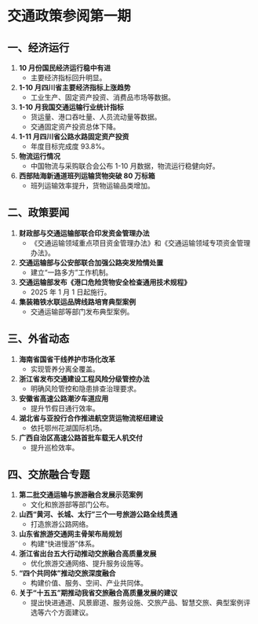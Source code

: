 # 交通政策参阅第一期

## 一、经济运行

1. **10 月份国民经济运行稳中有进**
   - 主要经济指标回升明显。
2. **1-10 月四川省主要经济指标上涨趋势**
   - 工业生产、固定资产投资、消费品市场等数据。
3. **1-10 月我国交通运输行业统计指标**
   - 货运量、港口吞吐量、人员流动量等数据。
   - 交通固定资产投资总体下降。
4. **1-11 月四川省公路水路固定资产投资**
   - 年度目标完成度 93.8%。
5. **物流运行情况**
   - 中国物流与采购联合会公布 1-10 月数据，物流运行稳健向好。
6. **西部陆海新通道班列运输货物突破 80 万标箱**
   - 班列运输效率提升，货物运输品类增加。

## 二、政策要闻

1. **财政部与交通运输部联合印发资金管理办法**
   - 《交通运输领域重点项目资金管理办法》和《交通运输领域专项资金管理办法》。
2. **交通运输部与公安部联合加强公路突发险情处置**
   - 建立“一路多方”工作机制。
3. **交通运输部发布《港口危险货物安全检查通用技术规程》**
   - 2025 年 1 月 1 日起施行。
4. **集装箱铁水联运品牌线路培育典型案例**
   - 交通运输部等部门发布典型案例。

## 三、外省动态

1. **海南省国省干线养护市场化改革**
   - 实现管养分离全覆盖。
2. **浙江省发布交通建设工程风险分级管控办法**
   - 明确风险管控和隐患排查治理要求。
3. **安徽省高速公路潮汐车道应用**
   - 提升节假日通行效率。
4. **湖北省与亚投行合作推进航空货运物流枢纽建设**
   - 依托鄂州花湖国际机场。
5. **广西自治区高速公路首批车载无人机交付**
   - 提升巡检效率。

## 四、交旅融合专题

1. **第二批交通运输与旅游融合发展示范案例**
   - 文化和旅游部等部门公布。
2. **山西“黄河、长城、太行”三个一号旅游公路全线贯通**
   - 打造旅游公路网络。
3. **山东省旅游交通网主骨架布局规划**
   - 构建“快进慢游”体系。
4. **浙江省出台五大行动推动交旅融合高质量发展**
   - 优化旅游交通网络、提升服务设施等。
5. **“四个共同体”推动交旅深度融合**
   - 构建价值、服务、空间、产业共同体。
6. **关于“十五五”期推动我省交旅融合高质量发展的建议**
   - 提出快进通道、风景廊道、服务设施、交旅产品、智慧交旅、典型案例评选等六个方面建议。
